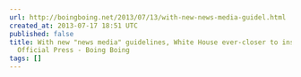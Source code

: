 ```yaml
---
url: http://boingboing.net/2013/07/13/with-new-news-media-guidel.html
created_at: 2013-07-17 18:51 UTC
published: false
title: With new "news media" guidelines, White House ever-closer to instituting an
  Official Press - Boing Boing
tags: []
---
```



